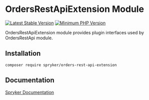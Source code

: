 # OrdersRestApiExtension Module
[![Latest Stable Version](https://poser.pugx.org/spryker/orders-rest-api-extension/v/stable.svg)](https://packagist.org/packages/spryker/orders-rest-api-extension)
[![Minimum PHP Version](https://img.shields.io/badge/php-%3E%3D%208.2-8892BF.svg)](https://php.net/)

OrdersRestApiExtension module provides plugin interfaces used by OrdersRestApi module.

## Installation

```
composer require spryker/orders-rest-api-extension
```

## Documentation

[Spryker Documentation](https://docs.spryker.com)
